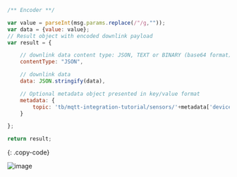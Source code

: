 ```js
/** Encoder **/

var value = parseInt(msg.params.replace(/"/g,""));
var data = {value: value};
// Result object with encoded downlink payload
var result = {

    // downlink data content type: JSON, TEXT or BINARY (base64 format)
    contentType: "JSON",

    // downlink data
    data: JSON.stringify(data),

    // Optional metadata object presented in key/value format
    metadata: {
        topic: 'tb/mqtt-integration-tutorial/sensors/'+metadata['deviceName']+'/rx'
    }

};

return result;
```
{: .copy-code}

![image](https://img.tbqa.cloud/user-guide/integrations/mqtt/mqtt-integration-edit-downlink-converter-java-1-pe.png)